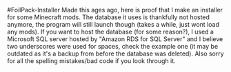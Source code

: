 #FoilPack-Installer
Made this ages ago, here is proof that I make an installer for some Minecraft mods.
The database it uses is thankfully not hosted anymore, the program will still launch though (takes a while, just wont load any mods). If you want to host the database (for some reason?), I used a Microsoft SQL server hosted by "Amazon RDS for SQL Server" and I believe two underscores were used for spaces, check the example one (it may be outdated as it's a backup from before the database was deleted).
Also sorry for all the spelling mistakes/bad code if you look through it.

